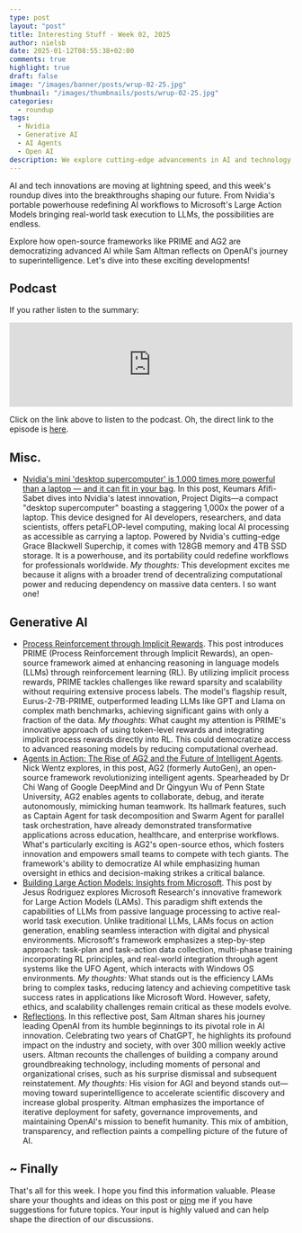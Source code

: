 ```yaml
---
type: post
layout: "post"
title: Interesting Stuff - Week 02, 2025
author: nielsb
date: 2025-01-12T08:55:38+02:00
comments: true
highlight: true
draft: false
image: "/images/banner/posts/wrup-02-25.jpg"
thumbnail: "/images/thumbnails/posts/wrup-02-25.jpg"
categories:
  - roundup
tags:
  - Nvidia
  - Generative AI
  - AI Agents
  - Open AI
description: We explore cutting-edge advancements in AI and technology, from Nvidia's portable supercomputer to Microsoft's Large Action Models enabling real-world task execution. Open-source innovations like PRIME and AG2 are democratizing AI, while Sam Altman reflects on OpenAI's journey toward superintelligence. Dive in to discover how these breakthroughs are shaping our future!
---
```


AI and tech innovations are moving at lightning speed, and this week's roundup dives into the breakthroughs shaping our future. From Nvidia's portable powerhouse redefining AI workflows to Microsoft's Large Action Models bringing real-world task execution to LLMs, the possibilities are endless. 

Explore how open-source frameworks like PRIME and AG2 are democratizing advanced AI while Sam Altman reflects on OpenAI's journey to superintelligence. Let's dive into these exciting developments!

<!--more-->

## Podcast

If you rather listen to the summary:

<iframe title="Interesting Stuff - Week 02, 2025" allowtransparency="true" height="150" width="100%" style="border: none; min-width: min(100%, 430px);height:150px;" scrolling="no" data-name="pb-iframe-player" src="https://www.podbean.com/player-v2/?i=ztntf-17aa0ce-pb&from=pb6admin&share=1&download=1&rtl=0&fonts=Arial&skin=1&font-color=auto&logo_link=episode_page&btn-skin=7" loading="lazy"></iframe>

Click on the link above to listen to the podcast. Oh, the direct link to the episode is [here][6].

## Misc.

* [Nvidia's mini 'desktop supercomputer' is 1,000 times more powerful than a laptop — and it can fit in your bag][1]. In this post, Keumars Afifi-Sabet dives into Nvidia's latest innovation, Project Digits—a compact "desktop supercomputer" boasting a staggering 1,000x the power of a laptop. This device designed for AI developers, researchers, and data scientists, offers petaFLOP-level computing, making local AI processing as accessible as carrying a laptop. Powered by Nvidia's cutting-edge Grace Blackwell Superchip, it comes with 128GB memory and 4TB SSD storage. It is a powerhouse, and its portability could redefine workflows for professionals worldwide. *My thoughts:* This development excites me because it aligns with a broader trend of decentralizing computational power and reducing dependency on massive data centers. I so want one!

## Generative AI

* [Process Reinforcement through Implicit Rewards][2]. This post introduces PRIME (Process Reinforcement through Implicit Rewards), an open-source framework aimed at enhancing reasoning in language models (LLMs) through reinforcement learning (RL). By utilizing implicit process rewards, PRIME tackles challenges like reward sparsity and scalability without requiring extensive process labels. The model's flagship result, Eurus-2-7B-PRIME, outperformed leading LLMs like GPT and Llama on complex math benchmarks, achieving significant gains with only a fraction of the data. *My thoughts:* What caught my attention is PRIME's innovative approach of using token-level rewards and integrating implicit process rewards directly into RL. This could democratize access to advanced reasoning models by reducing computational overhead. 
* [Agents in Action: The Rise of AG2 and the Future of Intelligent Agents][3]. Nick Wentz explores, in this post, AG2 (formerly AutoGen), an open-source framework revolutionizing intelligent agents. Spearheaded by Dr Chi Wang of Google DeepMind and Dr Qingyun Wu of Penn State University, AG2 enables agents to collaborate, debug, and iterate autonomously, mimicking human teamwork. Its hallmark features, such as Captain Agent for task decomposition and Swarm Agent for parallel task orchestration, have already demonstrated transformative applications across education, healthcare, and enterprise workflows. What's particularly exciting is AG2's open-source ethos, which fosters innovation and empowers small teams to compete with tech giants. The framework's ability to democratize AI while emphasizing human oversight in ethics and decision-making strikes a critical balance.
* [Building Large Action Models: Insights from Microsoft][4]. This post by Jesus Rodriguez explores Microsoft Research's innovative framework for Large Action Models (LAMs). This paradigm shift extends the capabilities of LLMs from passive language processing to active real-world task execution. Unlike traditional LLMs, LAMs focus on action generation, enabling seamless interaction with digital and physical environments. Microsoft's framework emphasizes a step-by-step approach: task-plan and task-action data collection, multi-phase training incorporating RL principles, and real-world integration through agent systems like the UFO Agent, which interacts with Windows OS environments. *My thoughts:* What stands out is the efficiency LAMs bring to complex tasks, reducing latency and achieving competitive task success rates in applications like Microsoft Word. However, safety, ethics, and scalability challenges remain critical as these models evolve.
* [Reflections][5]. In this reflective post, Sam Altman shares his journey leading OpenAI from its humble beginnings to its pivotal role in AI innovation. Celebrating two years of ChatGPT, he highlights its profound impact on the industry and society, with over 300 million weekly active users. Altman recounts the challenges of building a company around groundbreaking technology, including moments of personal and organizational crises, such as his surprise dismissal and subsequent reinstatement. *My thoughts:* His vision for AGI and beyond stands out—moving toward superintelligence to accelerate scientific discovery and increase global prosperity. Altman emphasizes the importance of iterative deployment for safety, governance improvements, and maintaining OpenAI's mission to benefit humanity. This mix of ambition, transparency, and reflection paints a compelling picture of the future of AI.

## ~ Finally

That's all for this week. I hope you find this information valuable. Please share your thoughts and ideas on this post or [ping][ma] me if you have suggestions for future topics. Your input is highly valued and can help shape the direction of our discussions.

[ma]: mailto:niels.it.berglund@gmail.com
[mp]: https://blog.acolyer.org
[iq]: https://www.infoq.com/
[ew]: http://sqlonice.com/
[re]: http://blog.revolutionanalytics.com
[sqsk]: https://www.sqlskills.com
[mdaveyblog]: https://mdavey.wordpress.com/
[charlblog]: https://charlla.com/

[jovpop]: https://twitter.com/JovanPop_MSFT
[bobw]: https://twitter.com/bobwardms
[revod]: https://twitter.com/revodavid
[lonny]: https://twitter.com/sqL_handLe
[ewtw]: https://twitter.com/sqlOnIce
[buckw]: https://twitter.com/BuckWoodyMSFT
[mattw]: https://twitter.com/matthewwarren
[murba]: https://twitter.com/muratdemirbas
[daveda]: https://twitter.com/davidthecoder
[adcol]: https://twitter.com/adriancolyer
[jesrod]: https://twitter.com/jrdothoughts
[tomaz]: https://twitter.com/tomaz_tsql
[dataart]: https://twitter.com/dataartisans
[luis]: https://twitter.com/luis_de_sousa
[benstop]: https://twitter.com/benstopford
[conflu]: https://twitter.com/confluentinc
[tylert]: https://twitter.com/tyler_treat
[andrewng]: https://twitter.com/AndrewYNg
[lawr]: https://twitter.com/bytezn
[jue]: https://twitter.com/b0rk
[yan]: https://twitter.com/theburningmonk
[danny]: https://twitter.com/g9yuayon
[rmoff]: https://www.linkedin.com/in/robinmoffatt/
[ryansw]: https://twitter.com/ryanswanstrom
[pabloc]: https://twitter.com/pabloc_ds
[mklep]: https://twitter.com/martinkl
[mdavey]: https://twitter.com/matt_davey
[jboner]: https://twitter.com/jboner
[joeduff]: https://twitter.com/funcOfJoe
[charl]: https://twitter.com/charllamprecht
[dbricks]: https://twitter.com/databricks
[adsit]: https://twitter.com/SitnikAdam
[vicky]: https://twitter.com/vickyharp
[dscentral]: https://twitter.com/DataScienceCtrl
[natemc]: https://twitter.com/natemcmaster
[ads]: https://twitter.com/azuredatastudio
[travw]: https://twitter.com/radtravis
[emilk]: https://twitter.com/IsTheArchitect
[netflx]: https://netflixtechblog.com/
[hubert]: https://www.linkedin.com/in/hkdulay/
[jserra]: https://www.linkedin.com/in/jamesserra/
[lemi]: https://www.linkedin.com/in/lemimasalu/
[michael]: https://www.linkedin.com/in/michaeladrianjohnson/

[1]: https://www.livescience.com/technology/computing/nvidias-mini-desktop-supercomputer-is-1-000-times-more-powerful-than-your-laptop-and-can-fit-in-your-pocket
[2]: https://curvy-check-498.notion.site/Process-Reinforcement-through-Implicit-Rewards-15f4fcb9c42180f1b498cc9b2eaf896f
[3]: https://www.forwardfuture.ai/p/agents-in-action-the-rise-of-ag2-and-the-future-of-intelligent-agents
[4]: https://pub.towardsai.net/building-large-action-models-insights-from-microsoft-d1a4ba451e74
[5]: https://blog.samaltman.com/reflections
[6]: https://nielsitberglund.podbean.com/e/interesting-stuff-week-02-2025/
